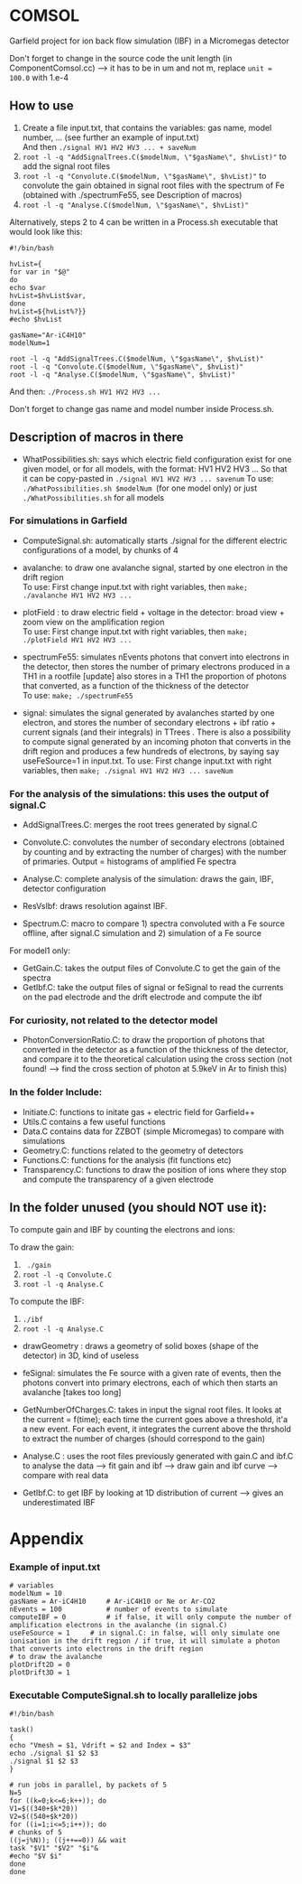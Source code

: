 # COMSOL
Garfield project for ion back flow simulation (IBF) in a Micromegas detector

Don't forget to change in the source code the unit length (in ComponentComsol.cc) --> it has to be in um and not m, replace ```unit = 100.0``` with 1.e-4



## How to use

1) Create a file input.txt, that contains the variables: gas name, model number, ... (see further an example of input.txt)  
And then
```./signal HV1 HV2 HV3 ... + saveNum```
3) ```root -l -q "AddSignalTrees.C($modelNum, \"$gasName\", $hvList)"``` to add the signal root files
4) ```root -l -q "Convolute.C($modelNum, \"$gasName\", $hvList)"``` to convolute the gain obtained in signal root files with the spectrum of Fe (obtained with ./spectrumFe55, see Description of macros)
5) ```root -l -q "Analyse.C($modelNum, \"$gasName\", $hvList)"```

Alternatively, steps 2 to 4 can be written in a Process.sh executable that would look like this:  
```
#!/bin/bash

hvList={
for var in "$@"
do
echo $var
hvList=$hvList$var,
done
hvList=${hvList%?}}
#echo $hvList

gasName="Ar-iC4H10"
modelNum=1

root -l -q "AddSignalTrees.C($modelNum, \"$gasName\", $hvList)"
root -l -q "Convolute.C($modelNum, \"$gasName\", $hvList)"
root -l -q "Analyse.C($modelNum, \"$gasName\", $hvList)"
```  

And then: ```./Process.sh HV1 HV2 HV3 ... ```  

Don't forget to change gas name and model number inside Process.sh.


## Description of macros in there

- WhatPossibilities.sh: says which electric field configuration exist for one given model, or for all models, with the format: HV1 HV2 HV3 ... So that it can be copy-pasted in ```./signal HV1 HV2 HV3 ... savenum```
To use: ```./WhatPossibilities.sh $modelNum ```(for one model only)
or just ```./WhatPossibilities.sh``` for all models

### For simulations in Garfield

- ComputeSignal.sh: automatically starts ./signal for the different electric configurations of a model, by chunks of 4

- avalanche: to draw one avalanche signal, started by one electron in the drift region  
To use: First change input.txt with right variables, then ```make; ./avalanche HV1 HV2 HV3 ...```

- plotField : to draw electric field + voltage in the detector: broad view + zoom view on the amplification region  
To use: First change input.txt with right variables, then ```make; ./plotField HV1 HV2 HV3 ...```

- spectrumFe55: simulates nEvents photons that convert into electrons in the detector, then stores the number of primary electrons produced in a TH1 in a rootfile
[update] also stores in a TH1 the proportion of photons that converted, as a function of the thickness of the detector  
To use: ```make; ./spectrumFe55```

- signal: simulates the signal generated by avalanches started by one electron, and stores the number of secondary electrons + ibf ratio + current signals (and their integrals) in TTrees . There is also a possibility to compute signal generated by an incoming photon that converts in the drift region and produces a few hundreds of electrons, by saying say useFeSource=1 in input.txt.
To use: First change input.txt with right variables, then ```make; ./signal HV1 HV2 HV3 ... saveNum```


### For the analysis of the simulations: this uses the output of signal.C

- AddSignalTrees.C: merges the root trees generated by signal.C

- Convolute.C: convolutes the number of secondary electrons (obtained by counting and by extracting the number of charges) with the number of primaries. Output = histograms of amplified Fe spectra

- Analyse.C: complete analysis of the simulation: draws the gain, IBF, detector configuration

- ResVsIbf: draws resolution against IBF.

- Spectrum.C: macro to compare 1) spectra convoluted with a Fe source offline, after signal.C simulation and 2) simulation of a Fe source


For model1 only:
- GetGain.C: takes the output files of Convolute.C to get the gain of the spectra
- GetIbf.C: take the output files of signal or feSignal to read the currents on the pad electrode and the drift electrode and compute the ibf

### For curiosity, not related to the detector model

- PhotonConversionRatio.C: to draw the proportion of photons that converted in the detector as a function of the thickness of the detector, and compare it to the theoretical calculation using the cross section (not found! --> find the cross section of photon at 5.9keV in Ar to finish this)


### In the folder Include:

- Initiate.C: functions to initate gas + electric field for Garfield++
- Utils.C contains a few useful functions
- Data.C contains data for ZZBOT (simple Micromegas) to compare with simulations
- Geometry.C: functions related to the geometry of detectors
- Functions.C: functions for the analysis (fit functions etc)
- Transparency.C: functions to draw the position of ions where they stop and compute the transparency of a given electrode



## In the folder unused (you should NOT use it):

To compute gain and IBF by counting the electrons and ions:

To draw the gain:  
1) ``` ./gain```
2) ```root -l -q Convolute.C```
3) ```root -l -q Analyse.C```

To compute the IBF:
1) ```./ibf```
2) ```root -l -q Analyse.C```

- drawGeometry : draws a geometry of solid boxes (shape of the detector) in 3D, kind of useless

- feSignal: simulates the Fe source with a given rate of events, then the photons convert into primary electrons, each of which then starts an avalanche [takes too long]

- GetNumberOfCharges.C: takes in input the signal root files. It looks at the current = f(time); each time the current goes above a threshold, it'a a new event. For each event, it integrates the current above the thrshold to extract the number of charges (should correspond to the gain)

- Analyse.C : uses the root files previously generated with gain.C and ibf.C to analyse the data
--> fit gain and ibf
--> draw gain and ibf curve
--> compare with real data

- GetIbf.C: to get IBF by looking at 1D distribution of current --> gives an underestimated IBF



# Appendix

### Example of input.txt

```
# variables
modelNum = 10
gasName = Ar-iC4H10     # Ar-iC4H10 or Ne or Ar-CO2
nEvents = 100	        # number of events to simulate
computeIBF = 0          # if false, it will only compute the number of amplification electrons in the avalanche (in signal.C)
useFeSource = 1		# in signal.C: in false, will only simulate one ionisation in the drift region / if true, it will simulate a photon that converts into electrons in the drift region
# to draw the avalanche
plotDrift2D = 0
plotDrift3D = 1
```

### Executable ComputeSignal.sh to locally parallelize jobs

```
#!/bin/bash

task()
{
echo "Vmesh = $1, Vdrift = $2 and Index = $3"
echo ./signal $1 $2 $3
./signal $1 $2 $3
}

# run jobs in parallel, by packets of 5
N=5
for ((k=0;k<=6;k++)); do
V1=$((340+$k*20))
V2=$((540+$k*20))
for ((i=1;i<=5;i++)); do
# chunks of 5
((j=j%N)); ((j++==0)) && wait
task "$V1" "$V2" "$i"&
#echo "$V $i"
done
done
```  
